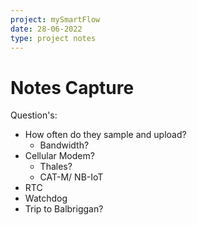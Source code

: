 ```yaml
---
project: mySmartFlow
date: 28-06-2022
type: project notes
---
```



# Notes Capture 

Question's: 
- How often do they sample and upload?   
    - Bandwidth?   
- Cellular Modem? 
    - Thales? 
    - CAT-M/ NB-IoT   
- RTC   
- Watchdog   
- Trip to Balbriggan?